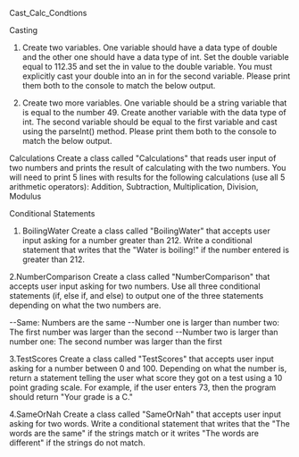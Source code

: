 Cast_Calc_Condtions

Casting
1. Create two variables. One variable should have a data type of double and the other one should have a data type of int. Set the double variable equal to 112.35 and set the in value to the double variable. You must explicitly cast your double into an in for the second variable. Please print them both to the console to match the below output.

2. Create two more variables. One variable should be a string variable that is equal to the number 49. Create another variable with the data type of int. The second variable should be equal to the first variable and cast using the parseInt() method. Please print them both to the console to match the below output.

Calculations
Create a class called "Calculations" that reads user input of two numbers and prints the result of calculating with the two numbers. You will need to print 5 lines with results for the following calculations (use all 5 arithmetic operators): Addition, Subtraction, Multiplication, Division, Modulus

Conditional Statements
1. BoilingWater
Create a class called "BoilingWater" that accepts user input asking for a number greater than 212. Write a conditional statement that writes that the "Water is boiling!" if the number entered is greater than 212.

2.NumberComparison
Create a class called "NumberComparison" that accepts user input asking for two numbers. Use all three conditional statements (if, else if, and else) to output one of the three statements depending on what the two numbers are. 

--Same: Numbers are the same
--Number one is larger than number two: The first number was larger than the second
--Number two is larger than number one: The second number was larger than the first

3.TestScores
Create a class called "TestScores" that accepts user input asking for a number between 0 and 100. Depending on what the number is, return a statement telling the user what score they got on a test using a 10 point grading scale. For example, if the user enters 73, then the program should return "Your grade is a C."

4.SameOrNah
Create a class called "SameOrNah" that accepts user input asking for two words. Write a conditional statement that writes that the "The words are the same" if the strings match or it writes "The words are different" if the strings do not match.


